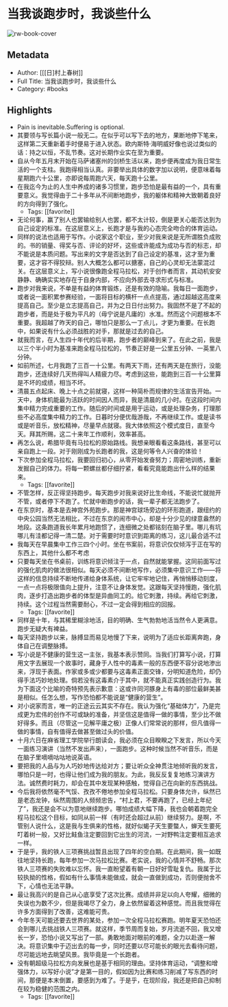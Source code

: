 # 当我谈跑步时，我谈些什么

![rw-book-cover](https://cdn.weread.qq.com/weread/cover/95/25184495/s_25184495.jpg)

## Metadata
- Author: [[[日]村上春树]]
- Full Title: 当我谈跑步时，我谈些什么
- Category: #books

## Highlights
- Pain is inevitable.Suffering is optional.
- 其要领与写长篇小说一般无二。在似乎可以写下去的地方，果断地停下笔来，这样第二天重新着手时便易于进入状态。欧内斯特·海明威好像也说过类似的话：持之以恒，不乱节奏。这对长期作业实在至为重要。
- 自从今年五月末开始在马萨诸塞州的剑桥生活以来，跑步便再度成为我日常生活的一个支柱。我跑得相当认真。非要举出具体的数字加以说明，便意味着每星期跑六十公里，亦即说每周跑六天，每天跑十公里。
- 在我迄今为止的人生中养成的诸多习惯里，跑步恐怕是最有益的一个，具有重要意义。我觉得由于二十多年从不间断地跑步，我的躯体和精神大致朝着良好的方向得到了强化。
    - Tags: [[favorite]] 
- 无论何事，赢了别人也罢输给别人也罢，都不太计较，倒是更关心能否达到为自己设定的标准。在这层意义上，长跑才是与我的心态完全吻合的体育运动。
- 同样的说法也适用于写作。小说家这个职业，至少对我来说是无所谓胜负成败的。书的销量、得奖与否、评论的好坏，这些或许能成为成功与否的标志，却不能说是本质问题。写出来的文字是否达到了自己设定的基准，这才至为重要，这才容不得狡辩。别人大概怎么都可以搪塞，自己的心灵却无法蒙混过关。在这层意义上，写小说很像跑全程马拉松，对于创作者而言，其动机安安静静、确确实实地存在于自身内部，不应向外部去寻求形式与标准。
- 跑步对我来说，不单是有益的体育锻炼，还是有效的隐喻。我每日一面跑步，或者说一面积累参赛经验，一面将目标的横杆一点点提高，通过超越这高度来提高自己。至少是立志提高自己，并为之日日付出努力。我固然不是了不起的跑步者，而是处于极为平凡的（毋宁说是凡庸的）水准。然而这个问题根本不重要。我超越了昨天的自己，哪怕只是那么一丁点儿，才更为重要。在长跑中，如果说有什么必须战胜的对手，那就是过去的自己。
- 就我而言，在人生四十年代的后半期，跑步者的巅峰到来了。在此之前，我是以三个半小时为基准来跑全程马拉松的，节奏正好是一公里五分钟、一英里八分钟。
- 如前所述，七月我跑了三百一十公里。有两天下雨，还有两天是在旅行，没能跑步，还连续好几天热得叫人精疲力尽。考虑到这些，能跑到三百一十公里算是不坏的成绩，相当不坏。
- 清晨五点起床、晚上十点之前就寝，这样一种简朴而规律的生活宣告开始。一天中，身体机能最为活跃的时间因人而异，我是清晨的几小时。在这段时间内集中精力完成重要的工作。随后的时间或是用于运动，或是处理杂务，打理那些不必高度集中精力的工作。日暮时分便优哉游哉，不再继续工作。或是读书或是听音乐，放松精神，尽量早点就寝。我大体依照这个模式度日，直至今天。拜其所赐，这二十来年工作顺利，效率甚高。
- 再怎么说，希腊毕竟有马拉松的原始路线。我想亲眼看看这条路线，甚至可以亲自跑上一段。对于刚刚成为长跑者的我，这是何等令人兴奋的体验！
- 下次参加全程马拉松，我要回归初心，从零开始发奋努力；周密地训练，重新发掘自己的体力。将每一颗螺丝都仔细拧紧，看看究竟能跑出什么样的结果来。
    - Tags: [[favorite]] 
- 不管怎样，反正得坚持跑步。每天跑步对我来说好比生命线，不能说忙就抛开不管，或者停下不跑了。忙就中断跑步的话，我一辈子都无法跑步了。
- 在东京时，基本是去神宫外苑跑步。那是神宫球场旁边的环形跑道，跟纽约的中央公园当然无法相比，不过在东京的闹市中心，却是十分少见的绿意盎然的地段。这条跑道我长年累月地跑惯了，连细微之处都铭刻在脑子里。哪儿有坑哪儿有洼都记得一清二楚。对于需要时时意识到距离的练习，这儿最合适不过
- 我每天在早晨集中工作三四个小时。坐在书案前，将意识仅仅倾泻于正在写的东西上，其他什么都不考虑
- 只要每天坐在书桌前，训练将意识倾注于一点，自然就能掌握。这同前面写过的强化肌肉的做法很相似。每天必须不间断地写作，必须集中意识工作——将这样的信息持续不断地传递给身体系统，让它牢牢地记住，再悄悄移动刻度，一点一点将极限值向上提升，注意不让身体发觉。这跟每天坚持慢跑，强化肌肉，逐步打造出跑步者的体型是异曲同工的。给它刺激，持续。再给它刺激，持续。这个过程当然需要耐心，不过一定会得到相应的回报。
    - Tags: [[favorite]] 
- 同样是十年，与其稀里糊涂地活，目的明确、生气勃勃地活当然令人更满意。跑步无疑大有裨益。
- 每天坚持跑步以来，脉搏显而易见地慢了下来，说明为了适应长距离奔跑，身体自己在调整脉搏。
- 写小说是不健康的营生这一主张，我基本表示赞同。当我们打算写小说，打算用文字去展现一个故事时，藏身于人性中的毒素一般的东西便不容分说地渗出来，浮现于表面。作家或多或少都要与这毒素正面交锋，分明知道危险，却仍得手法巧妙地处理。倘若没有这毒素介于其中，就不能真正实践创造行为。我为下面这个比喻的奇特预先表示歉意：这或许同河豚身上有毒的部位最鲜美甚是相似。任怎么想，写作恐怕都不能说是“健康的营生”。
- 对小说家而言，唯一的正途云云其实不存在。我认为强化“基础体力”，乃是完成更为宏伟的创作不可或缺的准备，并坚信这是值得一做的事情，至少比不做好得多。而且（尽管这一见解平庸之极）正像人们常常说的那样，但凡值得一做的事情，自有值得去做甚至做过头的价值。
- 十月六日在麻省理工学院举行朗读会，我必须在众目睽睽之下发言，所以今天一面练习演讲（当然不发出声来），一面跑步。这种时候当然不听音乐，而是在脑子里嘀嘀咕咕地说英语。
- 要把我的人品与为人巧妙地传达给对方；要让听众全神贯注地倾听我的发言，哪怕只是一时，也得让他们成为我的朋友。为此，我反反复复地练习演讲方法。诚然费时耗力，却会在其中发现某种感触，觉得自己在向新的东西挑战。
- 今后我将依然毫不气馁、孜孜不倦地参加全程马拉松。只要身体允许，纵然已是老态龙钟，纵然周围的人频频忠告，“村上君，不要再跑了，已经上年纪了”，我还是会不以为意地继续跑步。哪怕成绩大幅下降，我也会朝着跑完全程马拉松这个目标，如同从前一样（有时还会超过从前）继续努力。是啊，不管别人说什么，这是我与生俱来的性格，就好似蝎子天生要螫人，蝉天生要死叮着树一般，又好比鲑鱼注定要回到它出生的河流，一对野鸭注定要相互追求一样。
- 于是乎，我的铁人三项赛挑战暂且出现了四年的空白期。在此期间，我一如既往地坚持长跑，每年参加一次马拉松比赛。老实说，我的心情并不舒畅。那次铁人三项赛的失败难以忘怀。我一直盼望着有朝一日好好雪耻复仇。我属于比较执拗的性格，假如有什么事情未能做成，就会一直做到成功，否则便抛舍不下，心情也无法平静。
- 最让我高兴的是自己从心底享受了这次比赛。成绩并非足以向人夸耀，细微的失误也为数不少，但是我竭尽了全力，身上依然留着这种感觉。而且我觉得在许多方面得到了改善，这难能可贵。
- 今年冬天可能还要去世界的某处，参加一次全程马拉松赛跑。明年夏天恐怕还会到哪儿去挑战铁人三项赛。就这样，季节周而复始，岁月流逝不回，我又增长一岁，恐怕小说又写出了一部。勇敢地面对眼前的难题，全力以赴逐一解决。将意识集中于迈出去的每一步，同时还要以尽可能长的眼光去看待问题，尽可能远地去眺望风景。我毕竟是一个长跑者。
- 没有朝超级马拉松方向发展也是基于相同的理由。坚持体育运动，“调整和增强体力，以写好小说”才是第一目的，假如因为比赛和练习削减了写东西的时间，那便是本末倒置，要感到为难了。于是乎，在现阶段，我还是把自己抑制在较为稳健的范围之内。
    - Tags: [[favorite]] 
